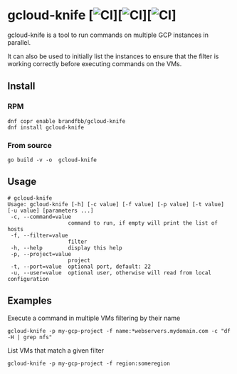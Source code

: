 # gcloud-knife [![CI](https://github.com/spideyz0r/gcloud-knife/workflows/gotester/badge.svg)][![CI](https://github.com/spideyz0r/gcloud-knife/workflows/goreleaser/badge.svg)][![CI](https://github.com/spideyz0r/gcloud-knife/workflows/rpm-builder/badge.svg)]
gcloud-knife is a tool to run commands on multiple GCP instances in parallel.

It can also be used to initially list the instances to ensure that the filter is working correctly before executing commands on the VMs.


## Install

### RPM
```
dnf copr enable brandfbb/gcloud-knife
dnf install gcloud-knife
```


### From source
`go build -v -o  gcloud-knife`

## Usage
```
# gcloud-knife
Usage: gcloud-knife [-h] [-c value] [-f value] [-p value] [-t value] [-u value] [parameters ...]
 -c, --command=value
                   command to run, if empty will print the list of hosts
 -f, --filter=value
                   filter
 -h, --help        display this help
 -p, --project=value
                   project
 -t, --port=value  optional port, default: 22
 -u, --user=value  optional user, otherwise will read from local configuration
```

## Examples
Execute a command in multiple VMs filtering by their name
```
gcloud-knife -p my-gcp-project -f name:*webservers.mydomain.com -c "df -H | grep nfs"
```

List VMs that match a given filter
```
gcloud-knife -p my-gcp-project -f region:someregion
```

